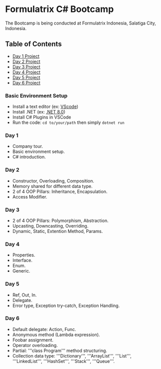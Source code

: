 # Formulatrix C# Bootcamp

The Bootcamp is being conducted at Formulatrix Indonesia, Salatiga City, Indonesia.

## Table of Contents
- [Day 1 Project](https://github.com/yudharisandy/Bootcamp-Formulatrix-C-/tree/main/Day%201)
- [Day 2 Project](https://github.com/yudharisandy/Bootcamp-Formulatrix-CSharp/tree/main/Day%202)
- [Day 3 Project](https://github.com/yudharisandy/Bootcamp-Formulatrix-CSharp/tree/main/Day%203)
- [Day 4 Project](https://github.com/yudharisandy/Bootcamp-Formulatrix-CSharp/tree/main/Day%204)
- [Day 5 Project](https://github.com/yudharisandy/Bootcamp-Formulatrix-CSharp/tree/main/Day%205)
- [Day 6 Project](https://github.com/yudharisandy/Bootcamp-Formulatrix-CSharp/tree/main/Day%206)

### Basic Environment Setup
- Install a text editor (ex: [VScode](https://code.visualstudio.com/download))
- Install .NET (ex: [.NET 8.0](https://dotnet.microsoft.com/en-us/download))
- Install C# Plugins in VSCode
- Run the code: ```cd to/your/path``` then simply ```dotnet run```

### Day 1
- Company tour.
- Basic environment setup.
- C# introduction.

### Day 2
- Constructor, Overloading, Composition.
- Memory shared for different data type.
- 2 of 4 OOP Pillars: Inheritance, Encapsulation.
- Access Modifier.

### Day 3
- 2 of 4 OOP Pillars: Polymorphism, Abstraction.
- Upcasting, Downcasting, Overriding.
- Dynamic, Static, Extention Method, Params. 

### Day 4
- Properties.
- Interface.
- Enum.
- Generic.

### Day 5
- Ref, Out, In.
- Delegate.
- Error type, Exception try-catch, Exception Handling.

### Day 6
- Default delegate: Action, Func.
- Anonymous method (Lambda expression).
- Foobar assignment.
- Operator overloading.
- Partial: '''class Program''' method structuring.
- Collection data type: '''Dictionary''', '''ArrayList''', '''List''', '''LinkedList''', '''HashSet''', '''Stack''', '''Queue'''. 
